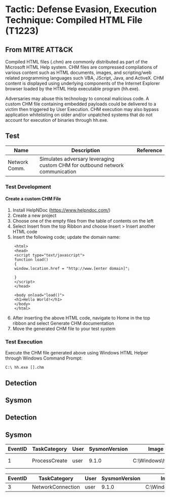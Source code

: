 <h1> Tactic: Defense Evasion, Execution
Technique: Compiled HTML File (T1223)  </h1>
<h2> From MITRE ATT&CK </h2>

Compiled HTML files (.chm) are commonly distributed as part of the Microsoft HTML Help system. CHM files are compressed compilations of various content such as HTML documents, images, and scripting/web related programming languages such VBA, JScript, Java, and ActiveX. CHM content is displayed using underlying components of the Internet Explorer browser loaded by the HTML Help executable program (hh.exe).

Adversaries may abuse this technology to conceal malicious code. A custom CHM file containing embedded payloads could be delivered to a victim then triggered by User Execution. CHM execution may also bypass application whitelisting on older and/or unpatched systems that do not account for execution of binaries through hh.exe.

<h2> Test </h2>

Name          | Description                                                                  | Reference
------------- | -----------------------------------------------------------------------------| ------------
Network Comm. | Simulates adversary leveraging custom CHM for outbound network communication |  

<h3> Test Development </h3>

<h4> Create a custom CHM File </h3>

1. Install HelpNDoc (https://www.helpndoc.com/)
2. Create a new project
3. Choose one of the empty files from the table of contents on the left
4. Select Insert from the top Ribbon and choose Insert > Insert another HTML code
5. Insert the following code; update the domain name:
```
    <html>
    <head>
    <script type="text/javascript">
    function load()
    {
    window.location.href = "http://www.[enter domain]";

    }
    </script>
    </head>

    <body onload="load()">
    <h1>Hello World!</h1>
    </body>
    </html>
```
6. After inserting the above HTML code, navigate to Home in the top ribbon and select Generate CHM documentation
7. Move the generated CHM file to your test system

<h3> Test Execution </h3>

Execute the CHM file generated above using Windows HTML Helper through Windows Command Prompt: 
```
C:\ hh.exe [].chm
```

<h2> Detection </h2>

## Sysmon 

<h2> Detection </h2>

## Sysmon 

EventID | TaskCategory   | User  | SysmonVersion | Image             |  Commandline 
------- | ---------------|-------|---------------|-------------------| ------------
1       | ProcessCreate  |user   | 9.1.0         | C:\Windows\hh.exe | hh.exe test.chm


EventID | TaskCategory       | User  | SysmonVersion | Image             |  DestinationIp   |  DestinationHostname | DestinationPort  
------- | ------------------ |-------|---------------|-------------------| -----------------|----------------------| ---------------- 
3       | NetworkConnection  | user   | 9.1.0        | C:\Windows\hh.exe |  DestinationIP   |  DestinationHostname | DestinationPort



